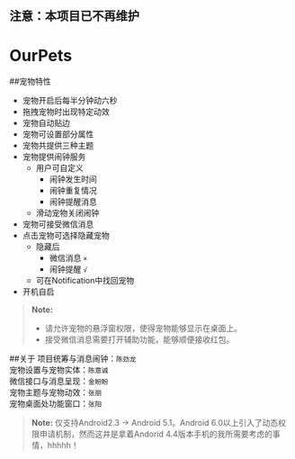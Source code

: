**注意：本项目已不再维护**
---
# OurPets
##宠物特性
* 宠物开启后每半分钟动六秒<br>
* 拖拽宠物时出现特定动效<br>
* 宠物自动贴边<br>
* 宠物可设置部分属性<br>
* 宠物共提供三种主题<br>
* 宠物提供闹钟服务<br>
  * 用户可自定义<br>
    * 闹钟发生时间<br>
    * 闹钟重复情况<br>
    * 闹钟提醒消息<br>
  * 滑动宠物关闭闹钟<br>
* 宠物可接受微信消息<br>
* 点击宠物可选择隐藏宠物<br>
  * 隐藏后
    * 微信消息		`×`<br>
    *  闹钟提醒		`√`<br>
  * 可在Notification中找回宠物<br>
* 开机自启

> **Note:** 
> - 请允许宠物的悬浮窗权限，使得宠物能够显示在桌面上。
> - 接受微信消息需要打开辅助功能，能够顺便接收红包。

##关于
项目统筹与消息闹钟：`陈劲龙`<br>
宠物设置与宠物实体：`陈意诚 `<br>
微信接口与消息呈现：`金盼盼`<br>
宠物主题与宠物动效：`张丽 `<br>
宠物桌面处功能窗口：`张阳`<br>
> **Note:** 仅支持Android2.3 → Android 5.1。Android 6.0以上引入了动态权限申请机制，然而这并是拿着Andorid 4.4版本手机的我所需要考虑的事情，hhhhh！

